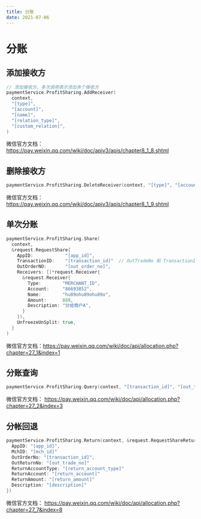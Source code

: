 ```yaml
---
title: 分账
date: 2021-07-06
---
```


# 分账

## 添加接收方

```go
// 添加接收方。多次调用表示添加多个接收方
paymentService.ProfitSharing.AddReceiver(
  context,
  "[type]",
  "[account]",
  "[name]",
  "[relation_type]",
  "[custom_relation]",
)
```

微信官方文档： https://pay.weixin.qq.com/wiki/doc/apiv3/apis/chapter8_1_8.shtml

## 删除接收方

```go
paymentService.ProfitSharing.DeleteReceiver(context, "[type]", "[account]")
```

微信官方文档：https://pay.weixin.qq.com/wiki/doc/apiv3/apis/chapter8_1_9.shtml

## 单次分账

```go
paymentService.ProfitSharing.Share(
  context,
  &request.RequestShare{
    AppID:            "[app_id]",
    TransactionID:    "[transaction_id]"  // OutTradeNo 和 TransactionID 二选一
    OutOrderNO:       "[out_order_no]", 
    Receivers: []*request.Receiver{
      &request.Receiver{
        Type:        "MERCHANT_ID",
        Account:     "86693852",
        Name:        "hu89ohu89ohu89o",
        Amount:      888,
        Description: "分给商户A",
      }
    }),
    UnfreezeUnSplit: true,
  }
)
```

微信官方文档：https://pay.weixin.qq.com/wiki/doc/api/allocation.php?chapter=27_1&index=1



## 分账查询

```go
paymentService.ProfitSharing.Query(context, "[transaction_id]", "[out_trade_no]")
```

微信官方文档： https://pay.weixin.qq.com/wiki/doc/api/allocation.php?chapter=27_2&index=3



## 分帐回退

```go
paymentService.ProfitSharing.Return(context, &request.RequestShareReturn{
  AppID: "[app_id]",
  MchID: "[mch_id]"
  OutOrderNo: "[transaction_id]",
  OutReturnNo: "[out_trade_no]"
  ReturnAccountType: "[return_account_type]"
  ReturnAccount: "[return_account]"
  ReturnAmount: "[return_amount]"
  Description: "[description]"
})
```

微信官方文档： https://pay.weixin.qq.com/wiki/doc/api/allocation.php?chapter=27_7&index=8
